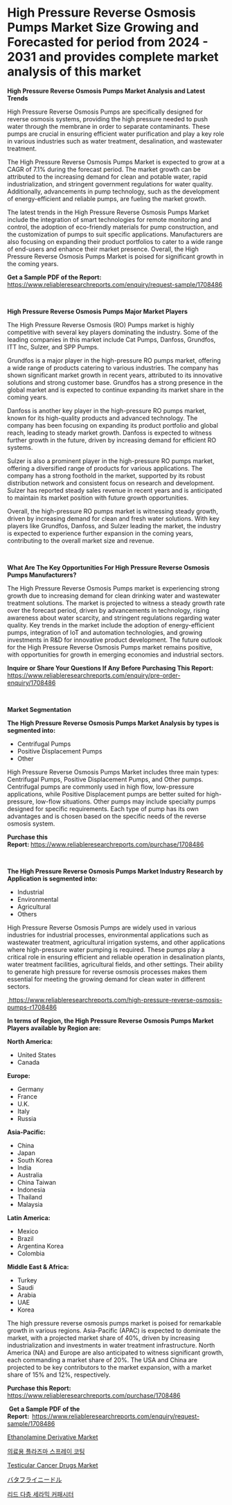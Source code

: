 <p><h1>High Pressure Reverse Osmosis Pumps Market Size Growing and Forecasted for period from 2024 - 2031 and provides complete market analysis of this market</h1></p><p><strong>High Pressure Reverse Osmosis Pumps Market Analysis and Latest Trends</strong></p>
<p><p>High Pressure Reverse Osmosis Pumps are specifically designed for reverse osmosis systems, providing the high pressure needed to push water through the membrane in order to separate contaminants. These pumps are crucial in ensuring efficient water purification and play a key role in various industries such as water treatment, desalination, and wastewater treatment.</p><p>The High Pressure Reverse Osmosis Pumps Market is expected to grow at a CAGR of 7.1% during the forecast period. The market growth can be attributed to the increasing demand for clean and potable water, rapid industrialization, and stringent government regulations for water quality. Additionally, advancements in pump technology, such as the development of energy-efficient and reliable pumps, are fueling the market growth.</p><p>The latest trends in the High Pressure Reverse Osmosis Pumps Market include the integration of smart technologies for remote monitoring and control, the adoption of eco-friendly materials for pump construction, and the customization of pumps to suit specific applications. Manufacturers are also focusing on expanding their product portfolios to cater to a wide range of end-users and enhance their market presence. Overall, the High Pressure Reverse Osmosis Pumps Market is poised for significant growth in the coming years.</p></p>
<p><strong>Get a Sample PDF of the Report:&nbsp;</strong> <a href="https://www.reliableresearchreports.com/enquiry/request-sample/1708486">https://www.reliableresearchreports.com/enquiry/request-sample/1708486</a></p>
<p>&nbsp;</p>
<p><strong>High Pressure Reverse Osmosis Pumps Major Market Players</strong></p>
<p><p>The High Pressure Reverse Osmosis (RO) Pumps market is highly competitive with several key players dominating the industry. Some of the leading companies in this market include Cat Pumps, Danfoss, Grundfos, ITT Inc, Sulzer, and SPP Pumps.</p><p>Grundfos is a major player in the high-pressure RO pumps market, offering a wide range of products catering to various industries. The company has shown significant market growth in recent years, attributed to its innovative solutions and strong customer base. Grundfos has a strong presence in the global market and is expected to continue expanding its market share in the coming years.</p><p>Danfoss is another key player in the high-pressure RO pumps market, known for its high-quality products and advanced technology. The company has been focusing on expanding its product portfolio and global reach, leading to steady market growth. Danfoss is expected to witness further growth in the future, driven by increasing demand for efficient RO systems.</p><p>Sulzer is also a prominent player in the high-pressure RO pumps market, offering a diversified range of products for various applications. The company has a strong foothold in the market, supported by its robust distribution network and consistent focus on research and development. Sulzer has reported steady sales revenue in recent years and is anticipated to maintain its market position with future growth opportunities.</p><p>Overall, the high-pressure RO pumps market is witnessing steady growth, driven by increasing demand for clean and fresh water solutions. With key players like Grundfos, Danfoss, and Sulzer leading the market, the industry is expected to experience further expansion in the coming years, contributing to the overall market size and revenue.</p></p>
<p>&nbsp;</p>
<p><strong>What Are The Key Opportunities For High Pressure Reverse Osmosis Pumps Manufacturers?</strong></p>
<p><p>The High Pressure Reverse Osmosis Pumps market is experiencing strong growth due to increasing demand for clean drinking water and wastewater treatment solutions. The market is projected to witness a steady growth rate over the forecast period, driven by advancements in technology, rising awareness about water scarcity, and stringent regulations regarding water quality. Key trends in the market include the adoption of energy-efficient pumps, integration of IoT and automation technologies, and growing investments in R&D for innovative product development. The future outlook for the High Pressure Reverse Osmosis Pumps market remains positive, with opportunities for growth in emerging economies and industrial sectors.</p></p>
<p><strong>Inquire or Share Your Questions If Any Before Purchasing This Report:</strong> <a href="https://www.reliableresearchreports.com/enquiry/pre-order-enquiry/1708486">https://www.reliableresearchreports.com/enquiry/pre-order-enquiry/1708486</a></p>
<p>&nbsp;</p>
<p><strong>Market Segmentation</strong></p>
<p><strong>The High Pressure Reverse Osmosis Pumps Market Analysis by types is segmented into:</strong></p>
<p><ul><li>Centrifugal Pumps</li><li>Positive Displacement Pumps</li><li>Other</li></ul></p>
<p><p>High Pressure Reverse Osmosis Pumps Market includes three main types: Centrifugal Pumps, Positive Displacement Pumps, and Other pumps. Centrifugal pumps are commonly used in high flow, low-pressure applications, while Positive Displacement pumps are better suited for high-pressure, low-flow situations. Other pumps may include specialty pumps designed for specific requirements. Each type of pump has its own advantages and is chosen based on the specific needs of the reverse osmosis system.</p></p>
<p><strong>Purchase this Report:&nbsp;</strong><a href="https://www.reliableresearchreports.com/purchase/1708486">https://www.reliableresearchreports.com/purchase/1708486</a></p>
<p>&nbsp;</p>
<p><strong>The High Pressure Reverse Osmosis Pumps Market Industry Research by Application is segmented into:</strong></p>
<p><ul><li>Industrial</li><li>Environmental</li><li>Agricultural</li><li>Others</li></ul></p>
<p><p>High Pressure Reverse Osmosis Pumps are widely used in various industries for industrial processes, environmental applications such as wastewater treatment, agricultural irrigation systems, and other applications where high-pressure water pumping is required. These pumps play a critical role in ensuring efficient and reliable operation in desalination plants, water treatment facilities, agricultural fields, and other settings. Their ability to generate high pressure for reverse osmosis processes makes them essential for meeting the growing demand for clean water in different sectors.</p></p>
<p><a href="https://www.reliableresearchreports.com/high-pressure-reverse-osmosis-pumps-r1708486">&nbsp;https://www.reliableresearchreports.com/high-pressure-reverse-osmosis-pumps-r1708486</a></p>
<p><strong>In terms of Region, the High Pressure Reverse Osmosis Pumps Market Players available by Region are:</strong></p>
<p>
    <p> <strong> North America: </strong>
        <ul>
            <li>United States</li>
            <li>Canada</li>
        </ul>
        </p> 
    <p> <strong> Europe: </strong>
        <ul>
            <li>Germany</li>
            <li>France</li>
            <li>U.K.</li>
            <li>Italy</li>
            <li>Russia</li>
        </ul>
        </p> 
    <p> <strong> Asia-Pacific: </strong>
        <ul>
            <li>China</li>
            <li>Japan</li>
            <li>South Korea</li>
            <li>India</li>
            <li>Australia</li>
            <li>China Taiwan</li>
            <li>Indonesia</li>
            <li>Thailand</li>
            <li>Malaysia</li>
        </ul>
        </p> 
    <p> <strong> Latin America: </strong>
        <ul>
            <li>Mexico</li>
            <li>Brazil</li>
            <li>Argentina Korea</li>
            <li>Colombia</li>
        </ul>
        </p> 
    <p> <strong> Middle East & Africa: </strong>
        <ul>
            <li>Turkey</li>
            <li>Saudi</li>
            <li>Arabia</li>
            <li>UAE</li>
            <li>Korea</li>
        </ul>
    </p>
    </p>
<p><p>The high pressure reverse osmosis pumps market is poised for remarkable growth in various regions. Asia-Pacific (APAC) is expected to dominate the market, with a projected market share of 40%, driven by increasing industrialization and investments in water treatment infrastructure. North America (NA) and Europe are also anticipated to witness significant growth, each commanding a market share of 20%. The USA and China are projected to be key contributors to the market expansion, with a market share of 15% and 12%, respectively.</p></p>
<p><strong>Purchase this Report: </strong><a href="https://www.reliableresearchreports.com/purchase/1708486">https://www.reliableresearchreports.com/purchase/1708486</a></p>
<p>&nbsp;<strong>Get a Sample PDF of the Report:&nbsp;&nbsp;</strong><a href="https://www.reliableresearchreports.com/enquiry/request-sample/1708486">https://www.reliableresearchreports.com/enquiry/request-sample/1708486</a></p>
<p><strong></strong></p>
<p><p><a href="https://github.com/susanjprice2023/Market-Research-Report-List-1/blob/main/ethanolamine-derivative-market.md">Ethanolamine Derivative Market</a></p><p><a href="https://github.com/OwenHamiytll568745/Market-Research-Report-List-2/blob/main/7626867109920.md">의료용 플라즈마 스프레이 코팅</a></p><p><a href="https://github.com/NorbertYates/Market-Research-Report-List-5/blob/main/testicular-cancer-drugs-market.md">Testicular Cancer Drugs Market</a></p><p><a href="https://github.com/lababdou/Market-Research-Report-List-4/blob/main/2859776125492.md">バタフライニードル</a></p><p><a href="https://github.com/brendon65677/Market-Research-Report-List-1/blob/main/7708660109921.md">리드 다층 세라믹 커패시터</a></p></p>